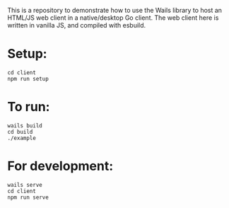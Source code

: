 
This is a repository to demonstrate how to use the Wails library to host an HTML/JS web client in a native/desktop Go client.
The web client here is written in vanilla JS, and compiled with esbuild.


# Setup:
```
cd client
npm run setup
```

# To run:
```
wails build
cd build
./example
```

# For development:
```
wails serve
cd client
npm run serve
```